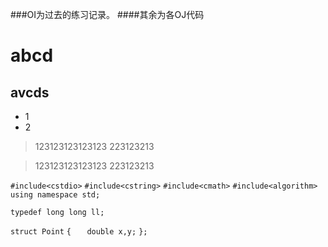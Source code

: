 ###OI为过去的练习记录。
####其余为各OJ代码

# abcd #
## avcds ##

* 1
* 2 

>123123123123123
>223123213

>123123123123123
>223123213

`#include<cstdio>`
`#include<cstring>`
`#include<cmath>`
`#include<algorithm>`
`using namespace std;`

`typedef long long ll;`

`struct Point`
`{`
`	double x,y;`
`};`